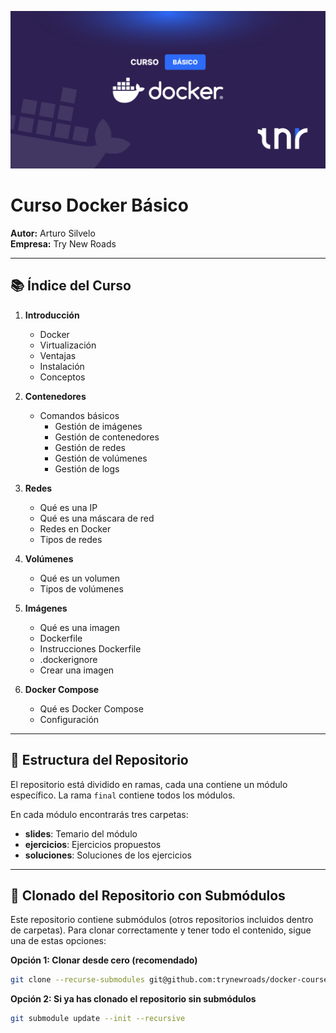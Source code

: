 ![banner](./images/banner.png)

# Curso Docker Básico

**Autor:** Arturo Silvelo  
**Empresa:** Try New Roads

---

## 📚 Índice del Curso

1. **Introducción**

   - Docker
   - Virtualización
   - Ventajas
   - Instalación
   - Conceptos

2. **Contenedores**

   - Comandos básicos
     - Gestión de imágenes
     - Gestión de contenedores
     - Gestión de redes
     - Gestión de volúmenes
     - Gestión de logs

3. **Redes**

   - Qué es una IP
   - Qué es una máscara de red
   - Redes en Docker
   - Tipos de redes

4. **Volúmenes**

   - Qué es un volumen
   - Tipos de volúmenes

5. **Imágenes**

   - Qué es una imagen
   - Dockerfile
   - Instrucciones Dockerfile
   - .dockerignore
   - Crear una imagen

6. **Docker Compose**
   - Qué es Docker Compose
   - Configuración

---

## 📁 Estructura del Repositorio

El repositorio está dividido en ramas, cada una contiene un módulo específico. La rama `final` contiene todos los módulos.

En cada módulo encontrarás tres carpetas:

- **slides**: Temario del módulo
- **ejercicios**: Ejercicios propuestos
- **soluciones**: Soluciones de los ejercicios

---

## 🚀 Clonado del Repositorio con Submódulos

Este repositorio contiene submódulos (otros repositorios incluidos dentro de carpetas). Para clonar correctamente y tener todo el contenido, sigue una de estas opciones:

**Opción 1: Clonar desde cero (recomendado)**

```bash
git clone --recurse-submodules git@github.com:trynewroads/docker-course-basic.git
```

**Opción 2: Si ya has clonado el repositorio sin submódulos**

```bash
git submodule update --init --recursive
```
